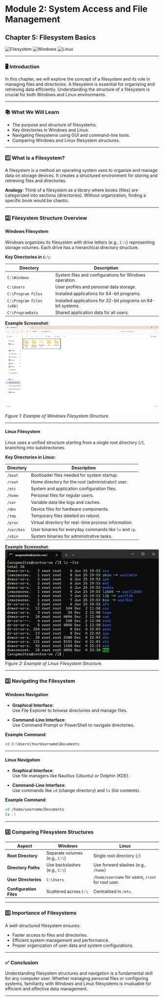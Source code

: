 # **Module 2: System Access and File Management**  
## **Chapter 5: Filesystem Basics**  
![Filesystem](https://img.shields.io/badge/Filesystem-Overview-green) ![Windows](https://img.shields.io/badge/Windows-Fundamentals-blue) ![Linux](https://img.shields.io/badge/Linux-Fundamentals-orange)  

---

### **🖥️ Introduction**  
In this chapter, we will explore the concept of a filesystem and its role in managing files and directories. A filesystem is essential for organizing and retrieving data efficiently. Understanding the structure of a filesystem is crucial for both Windows and Linux environments.  

---

### **📚 What We Will Learn**  
- The purpose and structure of filesystems.  
- Key directories in Windows and Linux.  
- Navigating filesystems using GUI and command-line tools.  
- Comparing Windows and Linux filesystem structures.  

---

### **1️⃣ What is a Filesystem?**  

A filesystem is a method an operating system uses to organize and manage data on storage devices. It creates a structured environment for storing and retrieving files and directories.  

**Analogy**: Think of a filesystem as a library where books (files) are categorized into sections (directories). Without organization, finding a specific book would be chaotic.  

---

### **2️⃣ Filesystem Structure Overview**  

#### **Windows Filesystem**  
Windows organizes its filesystem with drive letters (e.g., `C:\`) representing storage volumes. Each drive has a hierarchical directory structure.  

**Key Directories in `C:\`:**  

| **Directory**             | **Description**                                      |
|---------------------------|------------------------------------------------------|
| `C:\Windows`              | System files and configurations for Windows operation. |
| `C:\Users`                | User profiles and personal data storage.             |
| `C:\Program Files`        | Installed applications for 64-bit programs.          |
| `C:\Program Files (x86)`  | Installed applications for 32-bit programs on 64-bit systems. |
| `C:\ProgramData`          | Shared application data for all users.               |

**Example Screenshot**:  
![Windows Filesystem](screenshots/01-windows-filesystem-structure.png)  
*Figure 1: Example of Windows Filesystem Structure.*  

---

#### **Linux Filesystem**  
Linux uses a unified structure starting from a single root directory (`/`), branching into subdirectories.  

**Key Directories in Linux:**  

| **Directory**    | **Description**                                         |
|-------------------|---------------------------------------------------------|
| `/boot`          | Bootloader files needed for system startup.              |
| `/root`          | Home directory for the root (administrator) user.        |
| `/etc`           | System and application configuration files.              |
| `/home`          | Personal files for regular users.                        |
| `/var`           | Variable data like logs and caches.                      |
| `/dev`           | Device files for hardware components.                    |
| `/tmp`           | Temporary files deleted on reboot.                       |
| `/proc`          | Virtual directory for real-time process information.     |
| `/usr/bin`       | User binaries for everyday commands like `ls` and `cp`.  |
| `/sbin`          | System binaries for administrative tasks.                |

**Example Screenshot**:  
![Linux Filesystem](screenshots/02-linux-filesystem-structure-example.png)  
*Figure 2: Example of Linux Filesystem Structure.*  

---

### **3️⃣ Navigating the Filesystem**  

#### **Windows Navigation**  

- **Graphical Interface**:  
  Use File Explorer to browse directories and manage files.  

- **Command-Line Interface**:  
  Use Command Prompt or PowerShell to navigate directories.  

**Example Command**:  
```cmd
cd C:\Users\YourUsername\Documents
```  

---

#### **Linux Navigation**  

- **Graphical Interface**:  
  Use file managers like Nautilus (Ubuntu) or Dolphin (KDE).  

- **Command-Line Interface**:  
  Use commands like `cd` (change directory) and `ls` (list contents).  

**Example Command**:  
```bash
cd /home/username/Documents
ls -l
```  

---

### **4️⃣ Comparing Filesystem Structures**  

| **Aspect**            | **Windows**                        | **Linux**                              |
|-----------------------|------------------------------------|---------------------------------------|
| **Root Directory**    | Separate volumes (e.g., `C:\`)    | Single root directory (`/`)          |
| **Directory Paths**   | Use backslashes (e.g., `C:\`)     | Use forward slashes (e.g., `/home`)  |
| **User Directories**  | `C:\Users`                       | `/home/username` for users, `/root` for root user. |
| **Configuration Files** | Scattered across `C:\`         | Centralized in `/etc`.               |  

---

### **5️⃣ Importance of Filesystems**  

A well-structured filesystem ensures:  
- Faster access to files and directories.  
- Efficient system management and performance.  
- Proper organization of user data and system configurations.  

---

### **✅ Conclusion**  

Understanding filesystem structures and navigation is a fundamental skill for any computer user. Whether managing personal files or configuring systems, familiarity with Windows and Linux filesystems is invaluable for efficient and effective data management.  

---
